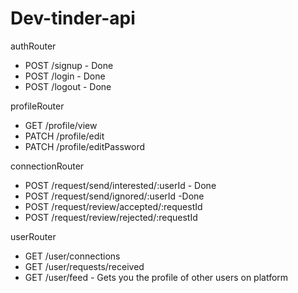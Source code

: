 # Dev-tinder-api

authRouter
- POST /signup - Done
- POST /login - Done
- POST /logout - Done

profileRouter
- GET /profile/view
- PATCH /profile/edit
- PATCH /profile/editPassword

connectionRouter
- POST /request/send/interested/:userId - Done
- POST /request/send/ignored/:userId -Done
- POST /request/review/accepted/:requestId
- POST /request/review/rejected/:requestId

userRouter
- GET /user/connections
- GET /user/requests/received
- GET /user/feed - Gets you the profile of other users on platform
